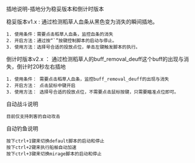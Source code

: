 插地说明-插地分为稳妥版本和倒计时版本

稳妥版本v1.x : 通过检测稻草人血条从黑色变为消失的瞬间插地。

    1. 使用条件：需要点击稻草人血条，监控血条的消失
    2. 开启方法：通过按“`”按键控制脚本的启动与停止。
    3. 使用方法：选择号合适的投放点位，单击左键触发脚本的执行。
    
倒计时版本v2.x ： 通过检测稻草人的buff_removal_deuff这个buff的出现与消失，倒计时20秒左右插地

    1. 使用条件： 需要点击稻草人血条，监控buff_removal_deuff的出现与消失
    2. 开启方法： 点击鼠标中键开启
    3. 使用方法： 选择号合适的投放点位，不需要点击鼠标按键，只需要瞄准点位即可。

自动战斗说明

    目前仅支持刺客的自动攻击

自动钓鱼说明

    按下ctrl+1键来切换default脚本的启动和停止
    按下ctrl+2键来执行船舶自动加速
    按下ctrl+3键来切换mirage脚本的启动和停止
